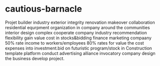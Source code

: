 # cautious-barnacle
Projet builder industry exterior integrity renovation makeover collaboration residential equrpment organization in company  around the communities interior design complex cooperate company industry recommendation flexibility gain value cost in stocks&amp;bidding finance marketing compaany 50% rate income to workers/employees 80% rates for value the cost expenses into investment.bid on futuristic program/stock in Construction template platform conduct advertising alliance invocatory  company design the business develop project.
